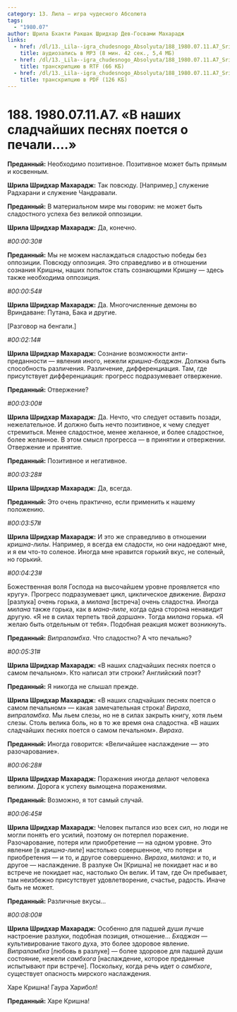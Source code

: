 ```yaml
---
category: 13. Лила — игра чудесного Абсолюта
tags:
  - "1980.07"
author: Шрила Бхакти Ракшак Шридхар Дев-Госвами Махарадж
links:
  - href: /dl/13._Lila--igra_chudesnogo_Absolyuta/188_1980.07.11.A7_SridharMj_V_nashih_sladchayshih_pesnyah_poyotsya_o_pechali.mp3
    title: аудиозапись в MP3 (8 мин. 42 сек., 5,4 МБ)
  - href: /dl/13._Lila--igra_chudesnogo_Absolyuta/188_1980.07.11.A7_SridharMj_V_nashih_sladchayshih_pesnyah_poyotsya_o_pechali.rtf
    title: транскрипцию в RTF (66 КБ)
  - href: /dl/13._Lila--igra_chudesnogo_Absolyuta/188_1980.07.11.A7_SridharMj_V_nashih_sladchayshih_pesnyah_poyotsya_o_pechali.pdf
    title: транскрипцию в PDF (126 КБ)
---
```


# 188. 1980.07.11.A7. «В наших сладчайших песнях поется о печали….»

**Преданный:** Необходимо позитивное. Позитивное может быть прямым и косвенным.

**Шрила Шридхар Махарадж:** Так повсюду. [Например,] служение Радхарани и служение Чандравали.

**Преданный:** В материальном мире мы говорим: не может быть сладостного успеха без великой оппозиции.

**Шрила Шридхар Махарадж:** Да, конечно.

*#00:00:30#*

**Преданный:** Мы не можем наслаждаться сладостью победы без оппозиции. Повсюду оппозиция. Это справедливо и в отношении сознания Кришны, наших попыток стать сознающими Кришну — здесь также необходима оппозиция.

*#00:00:54#*

**Шрила Шридхар Махарадж:** Да. Многочисленные демоны во Вриндаване: Путана, Бака и другие.

[Разговор на бенгали.]

*#00:02:14#*

**Шрила Шридхар Махарадж:** Сознание возможности анти-преданности — явления иного, нежели *кришна-бхаджан*. Должна быть способность различения. Различение, дифференциация. Там, где присутствует дифференциация: прогресс подразумевает отвержение.

**Преданный:** Отвержение?

*#00:03:00#*

**Шрила Шридхар Махарадж:** Да. Нечто, что следует оставить позади, нежелательное. И должно быть нечто позитивное, к чему следует стремиться. Менее сладостное, менее желанное, и более сладостное, более желанное. В этом смысл прогресса — в принятии и отвержении. Отвержение и принятие.

**Преданный:** Позитивное и негативное.

*#00:03:28#*

**Шрила Шридхар Махарадж:** Да, всегда.

**Преданный:** Это очень практично, если применить к нашему положению.

*#00:03:57#*

**Шрила Шридхар Махарадж:** И это же справедливо в отношении *кришна-лилы*. Например, я всегда ем сладости, но они надоедают мне, и я ем что-то соленое. Иногда мне нравится горький вкус, не соленый, но горький.

*#00:04:23#*

Божественная воля Господа на высочайшем уровне проявляется «по кругу». Прогресс подразумевает цикл, циклическое движение. *Вираха* [разлука] очень горька, а *милана* [встреча] очень сладостна. Иногда *милана* также горька, как в *мана-лиле*, когда одна сторона ненавидит другую. «Я не в силах терпеть твой *даршан*». Тогда *милана* горька. «Я желаю быть отдельным от тебя». Подобная реакция может возникнуть.

**Преданный:** *Випраламбха*. Что сладостно? А что печально?

*#00:05:31#*

**Шрила Шридхар Махарадж:** «В наших сладчайших песнях поется о самом печальном». Кто написал эти строки? Английский поэт?

**Преданный:** Я никогда не слышал прежде.

**Шрила Шридхар Махарадж:** «В наших сладчайших песнях поется о самом печальном» — какая замечательная строка! *Вираха*, *випраламбха*. Мы льем слезы, но не в силах закрыть книгу, хотя льем слезы. Столь велика боль, но в то же время она сладостна. «В наших сладчайших песнях поется о самом печальном». *Вираха*.

**Преданный:** Иногда говорится: «Величайшее наслаждение — это разочарование».

*#00:06:28#*

**Шрила Шридхар Махарадж:** Поражения иногда делают человека великим. Дорога к успеху вымощена поражениями.

**Преданный:** Возможно, я тот самый случай.

*#00:06:45#*

**Шрила Шридхар Махарадж:** Человек пытался изо всех сил, но люди не могли понять его усилий, поэтому он потерпел поражение. Разочарование, потеря или приобретение — на одном уровне. Это явление [в *кришна-лиле*] настолько совершенное, что потери и приобретения — и то, и другое совершенно. *Вираха*, *милана*: и то, и другое — наслаждение. В разлуке Он [Кришна] не покидает нас и во встрече не покидает нас, настолько Он велик. И там, где Он пребывает, там неизбежно присутствует удовлетворение, счастье, радость. Иначе быть не может.

**Преданный:** Различные вкусы…

*#00:08:00#*

**Шрила Шридхар Махарадж:** Особенно для падшей души лучше настроение разлуки, подобная позиция, отношение… *Бхаджан* — культивирование такого духа, это более здоровое явление. *Випраламбха* [любовь в разлуке] — более здоровое для падшей души состояние, нежели *самбхога* [наслаждение, которое преданные испытывают при встрече]. Поскольку, когда речь идет о *самбхоге*, существует опасность мирского наслаждения.

Харе Кришна! Гаура Харибол!

**Преданный:** Харе Кришна!

